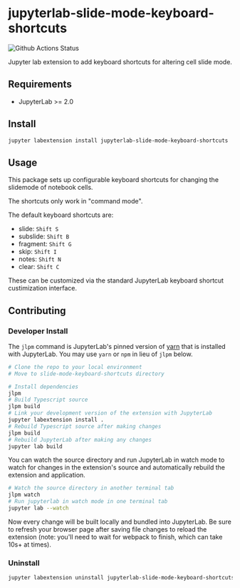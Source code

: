 # jupyterlab-slide-mode-keyboard-shortcuts

![Github Actions Status](https://github.com/sglyon/jupyterlab-silde-mode-keyboard/workflows/Build/badge.svg)

Jupyter lab extension to add keyboard shortcuts for altering cell slide mode.

## Requirements

- JupyterLab >= 2.0

## Install

```bash
jupyter labextension install jupyterlab-slide-mode-keyboard-shortcuts
```

## Usage

This package sets up configurable keyboard shortcuts for changing the slidemode of notebook cells.

The shortcuts only work in "command mode".

The default keyboard shortcuts are:

- slide: `Shift S`
- subslide: `Shift B`
- fragment: `Shift G`
- skip: `Shift I`
- notes: `Shift N`
- clear: `Shift C`

These can be customized via the standard JupyterLab keyboard shortcut custimization interface.

## Contributing

### Developer Install

The `jlpm` command is JupyterLab's pinned version of
[yarn](https://yarnpkg.com/) that is installed with JupyterLab. You may use
`yarn` or `npm` in lieu of `jlpm` below.

```bash
# Clone the repo to your local environment
# Move to slide-mode-keyboard-shortcuts directory

# Install dependencies
jlpm
# Build Typescript source
jlpm build
# Link your development version of the extension with JupyterLab
jupyter labextension install .
# Rebuild Typescript source after making changes
jlpm build
# Rebuild JupyterLab after making any changes
jupyter lab build
```

You can watch the source directory and run JupyterLab in watch mode to watch for changes in the extension's source and automatically rebuild the extension and application.

```bash
# Watch the source directory in another terminal tab
jlpm watch
# Run jupyterlab in watch mode in one terminal tab
jupyter lab --watch
```

Now every change will be built locally and bundled into JupyterLab. Be sure to refresh your browser page after saving file changes to reload the extension (note: you'll need to wait for webpack to finish, which can take 10s+ at times).

### Uninstall

```bash
jupyter labextension uninstall jupyterlab-slide-mode-keyboard-shortcuts
```
